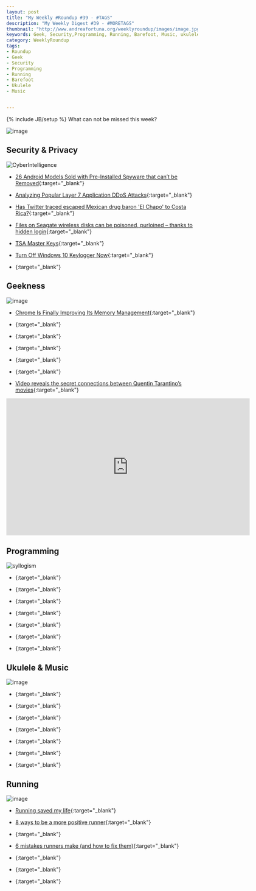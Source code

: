 ```yaml
---
layout: post
title: "My Weekly #Roundup #39 - #TAGS"
description: "My Weekly Digest #39 - #MORETAGS"
thumbnail: "http://www.andreafortuna.org/weeklyroundup/images/image.jpg"
keywords: Geek, Security,Programming, Running, Barefoot, Music, ukulele, transcription
category: WeeklyRoundup
tags: 
- Roundup
- Geek
- Security
- Programming
- Running
- Barefoot
- Ukulele
- Music


---
```

{% include JB/setup %}
What can not be missed this week? 

![image](/weeklyroundup/images/image.jpg)
<!-- more -->

Security & Privacy
--
![CyberIntelligence](http://imgs.xkcd.com/comics/cyberintelligence.png)

- [26 Android Models Sold with Pre-Installed Spyware that can’t be Removed](https://freedomhacker.net/26-android-models-sold-preinstalled-spyware-cant-be-removed-4597/){:target="_blank"}

- [Analyzing Popular Layer 7 Application DDoS Attacks](https://blog.sucuri.net/2015/09/analyzing-popular-layer-7-application-ddos-attacks.html){:target="_blank"}

- [Has Twitter traced escaped Mexican drug baron 'El Chapo' to Costa Rica?](https://nakedsecurity.sophos.com/2015/09/08/has-twitter-traced-escaped-mexican-drug-baron-el-chapo-to-costa-rica/?utm_source=Naked%2520Security%2520-%2520Feed&utm_medium=feed&utm_content=rss2&utm_campaign=Feed){:target="_blank"}

- [Files on Seagate wireless disks can be poisoned, purloined – thanks to hidden login](http://www.theregister.co.uk/2015/09/07/files_on_seagate_wireless_disks_can_be_poisoned_purloined/){:target="_blank"}

- [TSA Master Keys](https://www.schneier.com/blog/archives/2015/09/tsa_master_keys.html){:target="_blank"}

- [Turn Off Windows 10 Keylogger Now](http://thehackernews.com/2015/09/windows10-keylogger-security.html){:target="_blank"}

- [](){:target="_blank"}



Geekness
--

![image](http://www.commitstrip.com/wp-content/uploads/2015/08/Strip-Damnation-des-ordis-650-finalenglish3.jpg)

- [Chrome Is Finally Improving Its Memory Management](http://lifehacker.com/chrome-updates-with-speed-improvements-and-better-memor-1728577172){:target="_blank"}

- [](){:target="_blank"}

- [](){:target="_blank"}

- [](){:target="_blank"}

- [](){:target="_blank"}

- [](){:target="_blank"}

- [Video reveals the secret connections between Quentin Tarantino’s movies](http://bgr.com/2015/09/03/quentin-tarantino-movies-hidden-connections-video/){:target="_blank"}

<iframe width="640" height="360" src="https://www.youtube.com/embed/-bfuVNoD7o0" frameborder="0" allowfullscreen></iframe>

Programming
--
![syllogism](http://imgs.xkcd.com/comics/engineer_syllogism.png)

- [](){:target="_blank"}

- [](){:target="_blank"}

- [](){:target="_blank"}

- [](){:target="_blank"}

- [](){:target="_blank"}

- [](){:target="_blank"}

- [](){:target="_blank"}



Ukulele & Music
--

![image](http://rlv.zcache.co.nz/ukulele_player_sticker-r168886474a7f4e76b354d4391e20eb78_v9wf3_8byvr_324.jpg)

- [](){:target="_blank"}

- [](){:target="_blank"}

- [](){:target="_blank"}

- [](){:target="_blank"}

- [](){:target="_blank"}

- [](){:target="_blank"}

- [](){:target="_blank"}



Running
--

![image](http://runninghumor.com/wp-content/blogs.dir/3/files/2013/07/hows-diet-going.jpg)

- [Running saved my life](http://www.theguardian.com/lifeandstyle/2015/aug/24/running-saved-my-life-depression-doctors-pills-therapy-did-nothing?CMP=fb_gu){:target="_blank"}

- [8 ways to be a more positive runner](http://www.runnersworld.co.uk/training/8-ways-to-be-a-more-positive-runner/13990.html){:target="_blank"}

- [](){:target="_blank"}

- [6 mistakes runners make (and how to fix them)](http://www.runnersworld.co.uk/training/6-mistakes-runners-make-and-how-to-fix-them/13987.html){:target="_blank"}

- [](){:target="_blank"}

- [](){:target="_blank"}

- [](){:target="_blank"}




